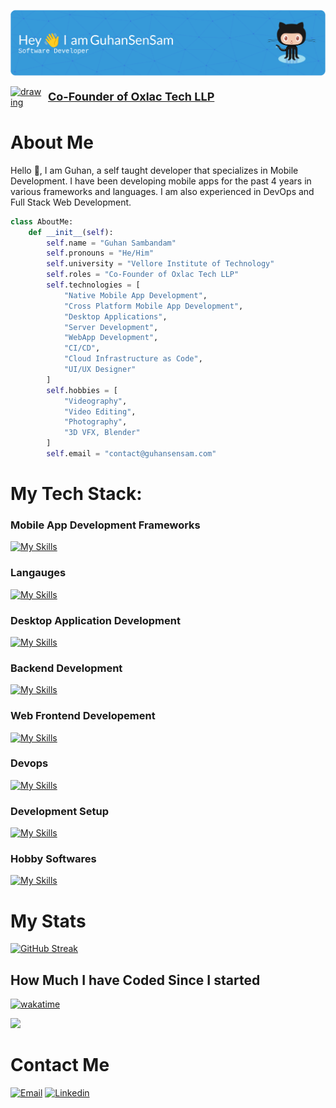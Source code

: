 ![Header](images/header.png)

<a href="https://oxlac.com">
  <p style="display: flex; align-items: center; margin-right: 20px;">
    <img src="https://oxlac.com/favicon.png" alt="drawing" width="50" style="vertical-align: middle; margin-right: 10px;"/>
    <span style="font-size: 18px;"><b>Co-Founder of Oxlac Tech LLP</b></span>
  </p>
</a>

# About Me
Hello 👋, I am Guhan, a self taught developer that specializes in Mobile Development. I have been developing mobile apps for the past 4 years in various frameworks and languages. I am also experienced in DevOps and Full Stack Web Development. 

```python
class AboutMe:
    def __init__(self):
        self.name = "Guhan Sambandam"
        self.pronouns = "He/Him"
        self.university = "Vellore Institute of Technology"
        self.roles = "Co-Founder of Oxlac Tech LLP"
        self.technologies = [
            "Native Mobile App Development",
            "Cross Platform Mobile App Development",
            "Desktop Applications",
            "Server Development",
            "WebApp Development",
            "CI/CD",
            "Cloud Infrastructure as Code",
            "UI/UX Designer"
        ]
        self.hobbies = [
            "Videography",
            "Video Editing",
            "Photography",
            "3D VFX, Blender"
        ]
        self.email = "contact@guhansensam.com"
```
# My Tech Stack:

### Mobile App Development Frameworks
[![My Skills](https://skillicons.dev/icons?i=java,kotlin,flutter,react,dotnet,swift&theme=dark)](https://skillicons.dev)

### Langauges
[![My Skills](https://skillicons.dev/icons?i=c,cpp,cs,rust,python,kotlin,java,dart,javascript,typescript,swift,html,css,&theme=dark)](https://skillicons.dev)

### Desktop Application Development
[![My Skills](https://skillicons.dev/icons?i=dotnet,python,qt,tauri&theme=dark)](https://skillicons.dev)

### Backend Development
[![My Skills](https://skillicons.dev/icons?i=django,dotnet,mysql,mongo,postgres,flask&theme=dark)](https://skillicons.dev)

### Web Frontend Developement
[![My Skills](https://skillicons.dev/icons?i=html,css,javascript,react,nodejs,wordpress&theme=dark)](https://skillicons.dev)

### Devops
[![My Skills](https://skillicons.dev/icons?i=aws,gcp,cloudflare,heroku,git,github,githubactions,gitlab,jenkins,docker,kubernetes,firebase,nginx,sentr,terraform&theme=dark)](https://skillicons.dev)

### Development Setup
[![My Skills](https://skillicons.dev/icons?i=arch,windows,androidstudio,vscode,visualstudio&theme=dark)](https://skillicons.dev)

### Hobby Softwares
[![My Skills](https://skillicons.dev/icons?i=blender,ae,pr&theme=dark)](https://skillicons.dev)


# My Stats
[![GitHub Streak](https://github-readme-streak-stats.herokuapp.com?user=Guhan-SenSam&theme=vue-dark&mode=weekly)](https://git.io/streak-stats)

## How Much I have Coded Since I started

[![wakatime](https://wakatime.com/badge/user/47552522-5c3d-4509-a300-fbac59edf0f4.svg)](https://wakatime.com/@47552522-5c3d-4509-a300-fbac59edf0f4)

<a href="https://wakatime.com/@Guhan_SenSam"><img src="https://wakatime.com/share/@Guhan_SenSam/f3e0c430-dbb9-4dc8-bc36-6ea56217d153.png" /></a>

# Contact Me
[![Email](https://skillicons.dev/icons?i=gmail)](mailto:contact@guhansensam.com)
[![Linkedin](https://skillicons.dev/icons?i=linkedin)](https://in.linkedin.com/in/guhan-sambandam)


